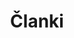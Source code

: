 ---
title: Članki
description: Sem hipnoterapetka in pomagam posameznikom na poti do svobode od čustvenega prenajedanja. Pomagam tudi izboljšati spanje in znižati raven stresa.
---